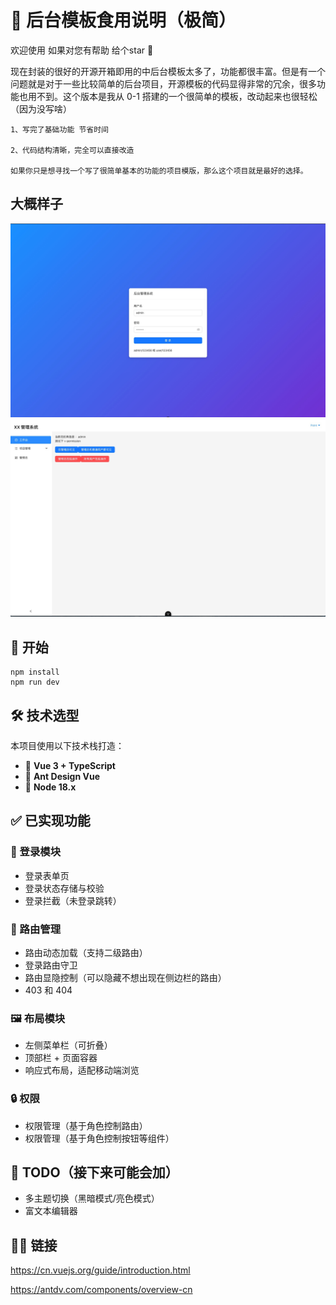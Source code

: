 # 🧩 后台模板食用说明（极简）

欢迎使用 如果对您有帮助 给个star 🌟

现在封装的很好的开源开箱即用的中后台模板太多了，功能都很丰富。但是有一个问题就是对于一些比较简单的后台项目，开源模板的代码显得非常的冗余，很多功能也用不到。这个版本是我从 0-1 搭建的一个很简单的模板，改动起来也很轻松（因为没写啥）

```
1、写完了基础功能 节省时间

2、代码结构清晰，完全可以直接改造

如果你只是想寻找一个写了很简单基本的功能的项目模版，那么这个项目就是最好的选择。
```

## 大概样子

<img src="20250605110359.jpg" style="zoom:50%;" />

<img src="20250605110422.jpg" style="zoom:50%;"/>

## 🚀 开始

```
npm install
npm run dev

```


## 🛠 技术选型

本项目使用以下技术栈打造：

* 🚀 **Vue 3 + TypeScript**
* 🎨 **Ant Design Vue**
* 🧰 **Node 18.x**



## ✅ 已实现功能

### 🔐 登录模块

* 登录表单页
* 登录状态存储与校验
* 登录拦截（未登录跳转）

### 🧭 路由管理

* 路由动态加载（支持二级路由）
* 登录路由守卫
* 路由显隐控制（可以隐藏不想出现在侧边栏的路由）
* 403 和 404

### 🖼 布局模块

* 左侧菜单栏（可折叠）
* 顶部栏 + 页面容器
* 响应式布局，适配移动端浏览

### 🔒 权限

* 权限管理（基于角色控制路由）
* 权限管理（基于角色控制按钮等组件）



## 🧾 TODO（接下来可能会加）

* 多主题切换（黑暗模式/亮色模式）
* 富文本编辑器




## 👩‍🔧 链接

https://cn.vuejs.org/guide/introduction.html

https://antdv.com/components/overview-cn